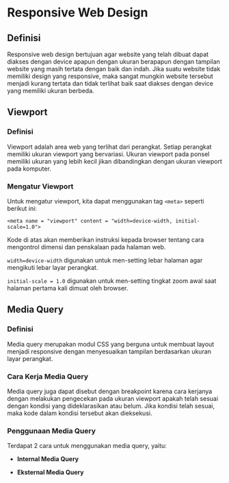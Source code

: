 # Responsive Web Design

## Definisi
Responsive web design bertujuan agar website yang telah dibuat dapat diakses dengan device apapun dengan ukuran berapapun dengan tampilan website yang masih tertata dengan baik dan indah. Jika suatu website tidak memiliki design yang responsive, maka sangat mungkin website tersebut menjadi kurang tertata dan tidak terlihat baik saat diakses dengan device yang memiliki ukuran berbeda.

## Viewport

### Definisi
Viewport adalah area web yang terlihat dari perangkat. Setiap perangkat memiliki ukuran viewport yang bervariasi. Ukuran viewport pada ponsel memiliki ukuran yang lebih kecil jikan dibandingkan dengan ukuran viewport pada komputer.

### Mengatur Viewport
Untuk mengatur viewport, kita dapat menggunakan tag `<meta>` seperti berikut ini:

```
<meta name = "viewport" content = "width=device-width, initial-scale=1.0">
```

Kode di atas akan memberikan instruksi kepada browser tentang cara mengontrol dimensi dan penskalaan pada halaman web.

`width=device-width` digunakan untuk men-setting lebar halaman agar mengikuti lebar layar perangkat.

`initial-scale = 1.0` digunakan untuk men-setting tingkat zoom awal saat halaman pertama kali dimuat oleh browser.

## Media Query

### Definisi
Media query merupakan modul CSS yang berguna untuk membuat layout menjadi responsive dengan menyesuaikan tampilan berdasarkan ukuran layar perangkat.

### Cara Kerja Media Query
Media query juga dapat disebut dengan breakpoint karena cara kerjanya dengan melakukan pengecekan pada ukuran viewport apakah telah sesuai dengan kondisi yang dideklarasikan atau belum. Jika kondisi telah sesuai, maka kode dalam kondisi tersebut akan dieksekusi.

### Penggunaan Media Query
Terdapat 2 cara untuk menggunakan media query, yaitu:

- **Internal Media Query**

- **Eksternal Media Query**
